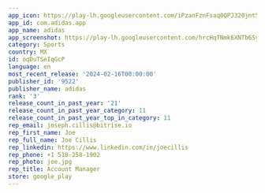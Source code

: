 ```yaml
---
app_icon: https://play-lh.googleusercontent.com/iPzanFznFsaq0QPJ320jnt5MkFcs6katVZXW5JWTM7Mrdt9oOETeLVJBEf6Lpy52MIys
app_id: com.adidas.app
app_name: adidas
app_screenshot: https://play-lh.googleusercontent.com/hrcHqTNmk6XNTb6SyxS_2QpeogeOLZKwm6NuBh71c7aQY29GKwL9CXfPkad1VeMuChA
category: Sports
country: MX
id: oqDuTSeIqGcP
language: en
most_recent_release: '2024-02-16T00:00:00'
publisher_id: '9522'
publisher_name: adidas
rank: '3'
release_count_in_past_year: '21'
release_count_in_past_year_category: 11
release_count_in_past_year_top_in_category: 11
rep_email: joseph.cillis@bitrise.io
rep_first_name: Joe
rep_full_name: Joe Cillis
rep_linkedin: https://www.linkedin.com/in/joecillis
rep_phone: +1 518-258-1902
rep_photo: joe.jpg
rep_title: Account Manager
store: google_play
---
```


